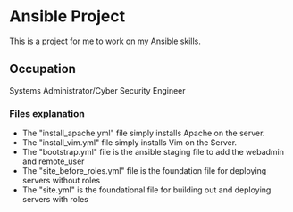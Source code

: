 # Ansible Project

This is a project for me to work on my Ansible skills.

## Occupation

Systems Administrator/Cyber Security Engineer

### Files explanation

- The "install_apache.yml" file simply installs Apache on the server.
- The "install_vim.yml" file simply installs Vim on the Server.
- The "bootstrap.yml" file is the ansible staging file to add the webadmin and remote_user
- The "site_before_roles.yml" file is the foundation file for deploying servers without roles
- The "site.yml" is the foundational file for building out and deploying servers with roles
